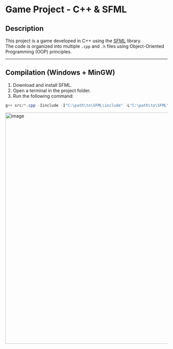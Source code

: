 # Game Project - C++ & SFML

## Description
This project is a game developed in C++ using the [SFML](https://www.sfml-dev.org/) library.  
The code is organized into multiple `.cpp` and `.h` files using Object-Oriented Programming (OOP) principles.

---

## Compilation (Windows + MinGW)
1. Download and install SFML.
2. Open a terminal in the project folder.
3. Run the following command:

```powershell
g++ src/*.cpp -Iinclude -I"C:\path\to\SFML\include" -L"C:\path\to\SFML\lib" -lsfml-graphics -lsfml-window -lsfml-system -o game.exe

```

<img width="1397" height="720" alt="image" src="https://github.com/user-attachments/assets/56e5ee2a-1e48-4eb6-af14-afda6131859f" />




